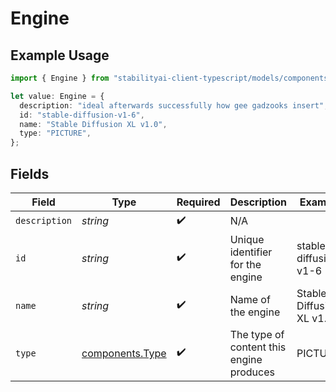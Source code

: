 # Engine

## Example Usage

```typescript
import { Engine } from "stabilityai-client-typescript/models/components";

let value: Engine = {
  description: "ideal afterwards successfully how gee gadzooks insert",
  id: "stable-diffusion-v1-6",
  name: "Stable Diffusion XL v1.0",
  type: "PICTURE",
};
```

## Fields

| Field                                              | Type                                               | Required                                           | Description                                        | Example                                            |
| -------------------------------------------------- | -------------------------------------------------- | -------------------------------------------------- | -------------------------------------------------- | -------------------------------------------------- |
| `description`                                      | *string*                                           | :heavy_check_mark:                                 | N/A                                                |                                                    |
| `id`                                               | *string*                                           | :heavy_check_mark:                                 | Unique identifier for the engine                   | stable-diffusion-v1-6                              |
| `name`                                             | *string*                                           | :heavy_check_mark:                                 | Name of the engine                                 | Stable Diffusion XL v1.0                           |
| `type`                                             | [components.Type](../../models/components/type.md) | :heavy_check_mark:                                 | The type of content this engine produces           | PICTURE                                            |